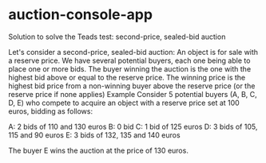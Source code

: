 # auction-console-app
Solution to solve the Teads test: second-price, sealed-bid auction

Let's consider a second-price, sealed-bid auction:
An object is for sale with a reserve price.
We have several potential buyers, each one being able to place one or more bids.
The buyer winning the auction is the one with the highest bid above or equal to the reserve price.
The winning price is the highest bid price from a non-winning buyer above the reserve price (or the reserve price if none applies)
Example
Consider 5 potential buyers (A, B, C, D, E) who compete to acquire an object with a reserve price set at 100 euros, bidding as follows:
 
A: 2 bids of 110 and 130 euros
B: 0 bid
C: 1 bid of 125 euros
D: 3 bids of 105, 115 and 90 euros
E: 3 bids of 132, 135 and 140 euros
 
The buyer E wins the auction at the price of 130 euros.
